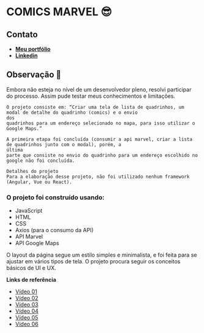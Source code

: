 <h1>COMICS MARVEL 😎</h1>

<h2>Contato</h2>
<ul>
    <li><strong><a href="https://anderson.vercel.app/" target="_blank">Meu portfólio</a></strong></li>
    <li><strong><a href="https://www.linkedin.com/in/andersonsilva7/" target="_blank">Linkedin</a></strong></li>
</ul>

<h2>Observação 🙂</h2>
<p>
    Embora não esteja no nível de um desenvolvedor pleno, resolvi participar do processo. Assim pude testar meus
    conhecimentos e limitações.

    O projeto consiste em: “Criar uma tela de lista de quadrinhos, um modal de detalhe do quadrinho (comics) e o envio
    dos
    quadrinhos para um endereço selecionado no mapa, para isso utilizar o Google Maps.”

    A primeira etapa foi concluída (consumir a api marvel, criar a lista de quadrinhos junto com o modal), porém, a
    última
    parte que consiste no envio do quadrinho para um endereço escolhido no google não foi concluída.
  
    Detalhes do projeto
    Para a elaboração desse projeto, não foi utilizado nenhum framework (Angular, Vue ou React).
</p>


<h3>O projeto foi construído usando:</h3>
<ul>
    <li>JavaScript</li>
    <li>HTML</li>
    <li>CSS</li>
    <li>Axios (para o consumo da API)</li>
    <li>API Marvel</li>
    <li>API Google Maps</li>
</ul>

<p>
    O layout da página segue um estilo simples e minimalista, e foi feita para se ajustar em vários tipos de tela.
    O projeto procura seguir os conceitos básicos de UI e UX.
</p>

<strong>
    <p>Links de referência</p>
</strong>
<ul>
    <li><a href="https://www.youtube.com/watch?v=hg66uftLsTQ" target="_blank">Vídeo 01</a></li>
    <li><a href="https://www.youtube.com/watch?v=kHjnnEBVgw4" target="_blank">Vídeo 02</a></li>
    <li><a href="https://www.youtube.com/watch?v=jlqgqSFIKPU" target="_blank">Vídeo 03</a></li>
    <li><a href="https://www.youtube.com/watch?v=HgayBu0FSjA&list=PLfeu5i2CGb0sDdiR_RpWbH-758luP3_fj&index=2" target="_blank">Vídeo 04</a></li>
    <li><a href="https://www.youtube.com/watch?v=xZhRP4_o6z4">Vídeo 05</a></li>
    <li><a href="https://developer.mozilla.org/pt-BR/">Vídeo 06</a></li>
</ul>
